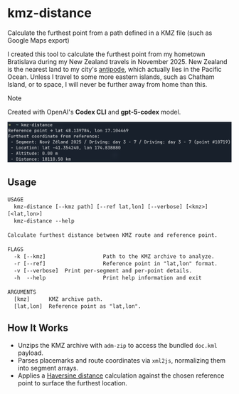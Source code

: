 # kmz-distance

Calculate the furthest point from a path defined in a KMZ file (such as Google Maps export)

I created this tool to calculate the furthest point from my hometown Bratislava during my New Zealand travels in November 2025. New Zealand is the nearest land to my city's [antipode](https://en.wikipedia.org/wiki/Antipodes), which actually lies in the Pacific Ocean. Unless I travel to some more eastern islands, such as Chatham Island, or to space, I will never be further away from home than this.

> [!NOTE]
> Created with OpenAI's **Codex CLI** and **gpt-5-codex** model.

![preview.png](preview.png)

## Usage

```text
USAGE
  kmz-distance [--kmz path] [--ref lat,lon] [--verbose] [<kmz>] [<lat,lon>]
  kmz-distance --help

Calculate furthest distance between KMZ route and reference point.

FLAGS
  -k [--kmz]                  Path to the KMZ archive to analyze.
  -r [--ref]                  Reference point in "lat,lon" format.
  -v [--verbose]  Print per-segment and per-point details.
  -h  --help                  Print help information and exit

ARGUMENTS
  [kmz]      KMZ archive path.
  [lat,lon]  Reference point as "lat,lon".
```

## How It Works

- Unzips the KMZ archive with `adm-zip` to access the bundled `doc.kml` payload.
- Parses placemarks and route coordinates via `xml2js`, normalizing them into segment arrays.
- Applies a [Haversine distance](https://en.wikipedia.org/wiki/Haversine_formula) calculation against the chosen reference point to surface the furthest location.
